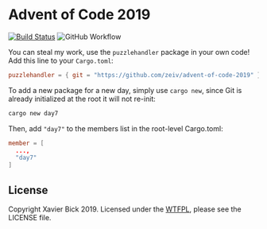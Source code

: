 # Advent of Code 2019

[![Build Status](https://travis-ci.org/zeiv/advent-of-code-2019.svg?branch=master)](https://travis-ci.org/zeiv/advent-of-code-2019) ![GitHub Workflow](https://github.com/zeiv/advent-of-code-2019/workflows/Rust/badge.svg)

You can steal my work, use the `puzzlehandler` package in your own code!  Add this line to your `Cargo.toml`:

```toml
puzzlehandler = { git = "https://github.com/zeiv/advent-of-code-2019" }
```

To add a new package for a new day, simply use `cargo new`, since Git is already initialized at the root it will not re-init:

```sh
cargo new day7
```

Then, add `"day7"` to the members list in the root-level Cargo.toml:

```toml
member = [
  ...,
  "day7"
]
```

## License

Copyright Xavier Bick 2019.
Licensed under the [WTFPL](https://en.wikipedia.org/wiki/WTFPL), please see the LICENSE file.
